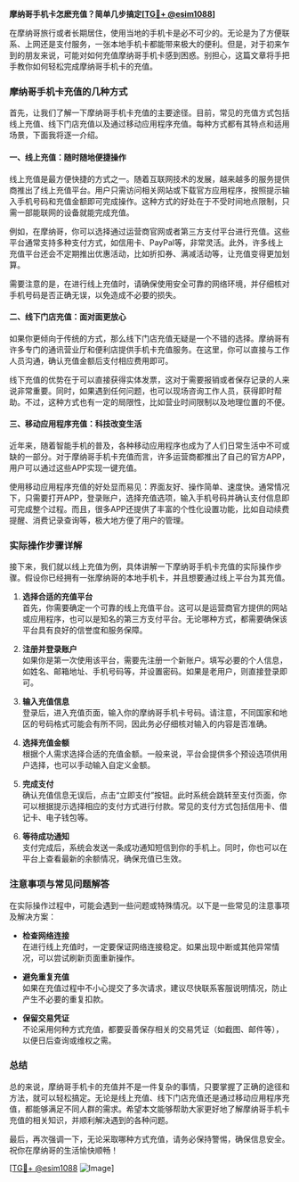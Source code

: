 **摩纳哥手机卡怎麽充值？简单几步搞定[[TG💪+ @esim1088](https://t.me/s/esim1088)]**

在摩纳哥旅行或者长期居住，使用当地的手机卡是必不可少的。无论是为了方便联系、上网还是支付服务，一张本地手机卡都能带来极大的便利。但是，对于初来乍到的朋友来说，可能对如何充值摩纳哥手机卡感到困惑。别担心，这篇文章将手把手教你如何轻松完成摩纳哥手机卡的充值。

### 摩纳哥手机卡充值的几种方式

首先，让我们了解一下摩纳哥手机卡充值的主要途径。目前，常见的充值方式包括线上充值、线下门店充值以及通过移动应用程序充值。每种方式都有其特点和适用场景，下面我将逐一介绍。

#### 一、线上充值：随时随地便捷操作

线上充值是最方便快捷的方式之一。随着互联网技术的发展，越来越多的服务提供商推出了线上充值平台。用户只需访问相关网站或下载官方应用程序，按照提示输入手机号码和充值金额即可完成操作。这种方式的好处在于不受时间地点限制，只需一部能联网的设备就能完成充值。

例如，在摩纳哥，你可以选择通过运营商官网或者第三方支付平台进行充值。这些平台通常支持多种支付方式，如信用卡、PayPal等，非常灵活。此外，许多线上充值平台还会不定期推出优惠活动，比如折扣券、满减活动等，让充值变得更加划算。

需要注意的是，在进行线上充值时，请确保使用安全可靠的网络环境，并仔细核对手机号码是否正确无误，以免造成不必要的损失。

#### 二、线下门店充值：面对面更放心

如果你更倾向于传统的方式，那么线下门店充值无疑是一个不错的选择。摩纳哥有许多专门的通讯营业厅和便利店提供手机卡充值服务。在这里，你可以直接与工作人员沟通，确认充值金额后支付相应费用即可。

线下充值的优势在于可以直接获得实体发票，这对于需要报销或者保存记录的人来说非常重要。同时，如果遇到任何问题，也可以现场咨询工作人员，获得即时帮助。不过，这种方式也有一定的局限性，比如营业时间限制以及地理位置的不便。

#### 三、移动应用程序充值：科技改变生活

近年来，随着智能手机的普及，各种移动应用程序也成为了人们日常生活中不可或缺的一部分。对于摩纳哥手机卡充值而言，许多运营商都推出了自己的官方APP，用户可以通过这些APP实现一键充值。

使用移动应用程序充值的好处显而易见：界面友好、操作简单、速度快。通常情况下，只需要打开APP，登录账户，选择充值选项，输入手机号码并确认支付信息即可完成整个过程。而且，很多APP还提供了丰富的个性化设置功能，比如自动续费提醒、消费记录查询等，极大地方便了用户的管理。

### 实际操作步骤详解

接下来，我们就以线上充值为例，具体讲解一下摩纳哥手机卡充值的实际操作步骤。假设你已经拥有一张摩纳哥的本地手机卡，并且想要通过线上平台为其充值。

1. **选择合适的充值平台**  
   首先，你需要确定一个可靠的线上充值平台。这可以是运营商官方提供的网站或应用程序，也可以是知名的第三方支付平台。无论哪种方式，都需要确保该平台具有良好的信誉度和服务保障。

2. **注册并登录账户**  
   如果你是第一次使用该平台，需要先注册一个新账户。填写必要的个人信息，如姓名、邮箱地址、手机号码等，并设置密码。如果是老用户，则直接登录即可。

3. **输入充值信息**  
   登录后，进入充值页面，输入你的摩纳哥手机卡号码。请注意，不同国家和地区的号码格式可能会有所不同，因此务必仔细核对输入的内容是否准确。

4. **选择充值金额**  
   根据个人需求选择合适的充值金额。一般来说，平台会提供多个预设选项供用户选择，也可以手动输入自定义金额。

5. **完成支付**  
   确认充值信息无误后，点击“立即支付”按钮。此时系统会跳转至支付页面，你可以根据提示选择相应的支付方式进行付款。常见的支付方式包括信用卡、借记卡、电子钱包等。

6. **等待成功通知**  
   支付完成后，系统会发送一条成功通知短信到你的手机上。同时，你也可以在平台上查看最新的余额情况，确保充值已生效。

### 注意事项与常见问题解答

在实际操作过程中，可能会遇到一些问题或特殊情况。以下是一些常见的注意事项及解决方案：

- **检查网络连接**  
  在进行线上充值时，一定要保证网络连接稳定。如果出现中断或其他异常情况，可以尝试刷新页面重新操作。

- **避免重复充值**  
  如果在充值过程中不小心提交了多次请求，建议尽快联系客服说明情况，防止产生不必要的重复扣款。

- **保留交易凭证**  
  不论采用何种方式充值，都要妥善保存相关的交易凭证（如截图、邮件等），以便日后查询或维权之需。

### 总结

总的来说，摩纳哥手机卡的充值并不是一件复杂的事情，只要掌握了正确的途径和方法，就可以轻松搞定。无论是线上充值、线下门店充值还是通过移动应用程序充值，都能够满足不同人群的需求。希望本文能够帮助大家更好地了解摩纳哥手机卡充值的相关知识，并顺利解决遇到的各种问题。

最后，再次强调一下，无论采取哪种方式充值，请务必保持警惕，确保信息安全。祝你在摩纳哥的生活愉快顺畅！

[[TG💪+ @esim1088](https://t.me/s/esim1088) ![Image](https://i.postimg.cc/4NQfJmqS/Snipaste-2025-05-13-00-14-12.png)]